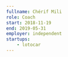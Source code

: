 ```yaml
---
fullname: Chérif Mili
role: Coach
start: 2018-11-19
end: 2019-05-31
employer: independent
startups:
    - lotocar
---
```

